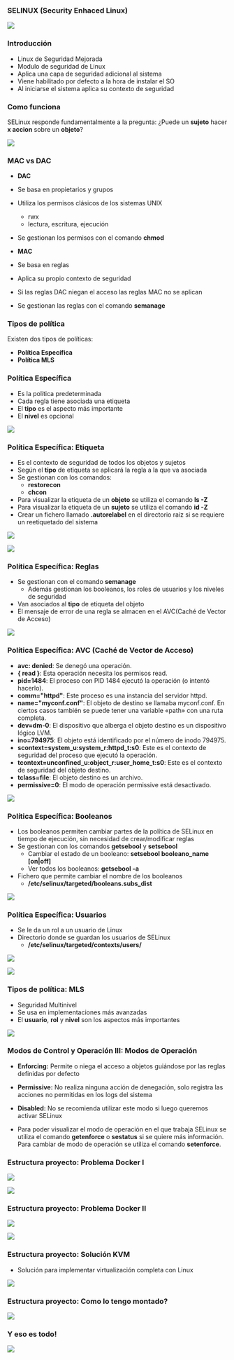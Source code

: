 ### SELINUX (Security Enhaced Linux)

![](../aux/presentacion/selinuxxx.jpg)

### Introducción

- Linux de Seguridad Mejorada
- Modulo de seguridad de Linux
- Aplica una capa de seguridad adicional al sistema
- Viene habilitado por defecto a la hora de instalar el SO
- Al iniciarse el sistema aplica su contexto de seguridad

### Como funciona

SELinux responde fundamentalmente a la pregunta: ¿Puede un **sujeto** hacer **x accion** sobre un **objeto**?

![](../aux/presentacion/esquema_selinuxx.png)

### MAC vs DAC

- **DAC**
 - Se basa en propietarios y grupos
 - Utiliza los permisos clásicos de los sistemas UNIX
   - rwx
   - lectura, escritura, ejecución
 - Se gestionan los permisos con el comando **chmod**

- **MAC**
 - Se basa en reglas
 - Aplica su propio contexto de seguridad
 - Si las reglas DAC niegan el acceso las reglas MAC no se aplican
 - Se gestionan las reglas con el comando **semanage**

### Tipos de política

Existen dos tipos de políticas:
- **Política Específica**
- **Política MLS**

### Política Específica

- Es la política predeterminada
- Cada regla tiene asociada una etiqueta
- El **tipo** es el aspecto más importante
- El **nivel** es opcional

![](../aux/presentacion/selinux_etiqueta.png)

### Política Específica: Etiqueta

- Es el contexto de seguridad de todos los objetos y sujetos
- Según el **tipo** de etiqueta se aplicará la regla a la que va asociada
- Se gestionan con los comandos:
  - **restorecon**
  - **chcon**
- Para visualizar la etiqueta de un **objeto** se utiliza el comando **ls -Z**
- Para visualizar la etiqueta de un **sujeto** se utiliza el comando **id -Z**
- Crear un fichero llamado **.autorelabel** en el directorio raíz si se requiere un reetiquetado del sistema

![](../aux/presentacion/etiqueta.png)

![](../aux/presentacion/root_rol.png)

### Política Específica: Reglas

- Se gestionan con el comando **semanage**
  -  Además gestionan los booleanos, los roles de usuarios y los niveles de seguridad
- Van asociados al **tipo** de etiqueta del objeto
- El mensaje de error de una regla se almacen en el AVC(Caché de Vector de Acceso)

![](../aux/presentacion/politica.png)

### Política Específica: AVC (Caché de Vector de Acceso)

+ **avc: denied**:	Se denegó una operación.
+ **{ read }**:	Esta operación necesita los permisos read.  
+ **pid=1484**:	El proceso con PID 1484 ejecutó la operación (o intentó hacerlo).
+ **comm="httpd"**:	Este proceso es una instancia del servidor httpd.
+ **name="myconf.conf"**:	El objeto de destino se llamaba myconf.conf. En ciertos casos también se puede tener una variable «path» con una ruta completa.
+ **dev=dm-0**:	El dispositivo que alberga el objeto destino es un dispositivo lógico LVM.
+ **ino=794975**:	El objeto está identificado por el número de inodo 794975.
+ **scontext=system_u:system_r:httpd_t:s0**:	Este es el contexto de seguridad del proceso que ejecutó la operación.
+ **tcontext=unconfined_u:object_r:user_home_t:s0**:	Este es el contexto de seguridad del objeto destino.
+ **tclass=file**:	El objeto destino es un archivo.
+ **permissive=0**: El modo de operación permissive está desactivado.

![](../img/avc_denied.png)

### Política Específica: Booleanos

- Los booleanos permiten cambiar partes de la política de SELinux en tiempo de ejecución, sin necesidad de crear/modificar reglas
- Se gestionan con los comandos **getsebool** y **setsebool**
  - Cambiar el estado de un booleano: **setsebool booleano_name [on|off]**
  - Ver todos los booleanos: **getsebool -a**
- Fichero que permite cambiar el nombre de los booleanos
  - **/etc/selinux/targeted/booleans.subs_dist**

![](../aux/presentacion/getsebol_a.png)

### Política Específica: Usuarios

- Se le da un rol a un usuario de Linux
- Directorio donde se guardan los usuarios de SELinux
  - **/etc/selinux/targeted/contexts/users/**

![](../aux/presentacion/rol.png)

![](../aux/presentacion/root_rol.png)


### Tipos de política: MLS

- Seguridad Multinivel
- Se usa en implementaciones más avanzadas
- El **usuario**, **rol** y **nivel** son los aspectos más importantes

![](../aux/presentacion/mls.jpg)


### Modos de Control y Operación III: Modos de Operación

- **Enforcing:** Permite o niega el acceso a objetos guiándose por las reglas definidas por defecto

- **Permissive:** No realiza ninguna acción de denegación, solo registra las acciones no permitidas en los logs del sistema

- **Disabled:** No se recomienda utilizar este modo si luego queremos activar SELinux

- Para poder visualizar el modo de operación en el que trabaja SELinux se utiliza el comando **getenforce** o **sestatus** si se quiere más información. Para cambiar de modo de operación se utiliza el comando **setenforce**.


### Estructura proyecto: Problema Docker I

![](../aux/presentacion/eenforcing_disabled.png)

![](../aux/presentacion/eerrores.png)

### Estructura proyecto: Problema Docker II

![](../aux/presentacion/docker_service.png)

![](../aux/presentacion/docker_info.png)

### Estructura proyecto: Solución KVM

- Solución para implementar virtualización completa con Linux

![](../aux/presentacion/KVM-logo.jpg)

### Estructura proyecto: Como lo tengo montado?

![](../aux/presentacion/esquema.png)

### Y eso es todo!

![](../aux/presentacion/preguntas.jpg)
